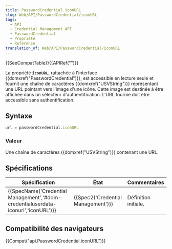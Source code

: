 ```yaml
---
title: PasswordCredential.iconURL
slug: Web/API/PasswordCredential/iconURL
tags:
  - API
  - Credential Management API
  - PasswordCredential
  - Propriété
  - Reference
translation_of: Web/API/PasswordCredential/iconURL
---
```

{{SeeCompatTable}}{{APIRef("")}}

La propriété **`iconURL`**, rattachée à l'interface {{domxref("PasswordCredential")}}, est accessible en lecture seule et fournit une chaîne de caractères {{domxref("USVString")}} représentant une URL pointant vers l'image d'une icône. Cette image est destinée à être affichée dans un sélecteur d'authentification. L'URL fournie doit être accessible sans authentification.

## Syntaxe

```js
url = passwordCredential.iconURL
```

### Valeur

Une chaîne de caractères {{domxref("USVString")}} contenant une URL.

## Spécifications

| Spécification                                                                                                | État                                         | Commentaires         |
| ------------------------------------------------------------------------------------------------------------ | -------------------------------------------- | -------------------- |
| {{SpecName('Credential Management','#dom-credentialuserdata-iconurl','iconURL')}} | {{Spec2('Credential Management')}} | Définition initiale. |

## Compatibilité des navigateurs

{{Compat("api.PasswordCredential.iconURL")}}
